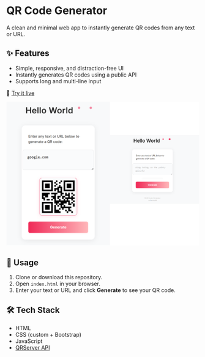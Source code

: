 # QR Code Generator

A clean and minimal web app to instantly generate QR codes from any text or URL.

## ✨ Features
- Simple, responsive, and distraction-free UI
- Instantly generates QR codes using a public API
- Supports long and multi-line input

🔗 [Try it live](https://safwansatil.github.io/Qr-Code-Generator/)

![Preview](preview.png)

## 🚀 Usage
1. Clone or download this repository.
2. Open `index.html` in your browser.
3. Enter your text or URL and click **Generate** to see your QR code.

## 🛠️ Tech Stack
- HTML  
- CSS (custom + Bootstrap)  
- JavaScript  
- [QRServer API](https://goqr.me/api/)
